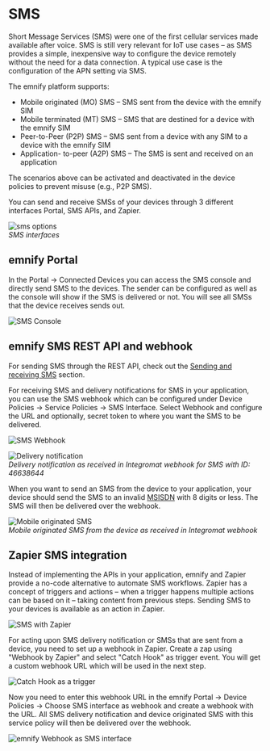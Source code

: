 # SMS

Short Message Services (SMS) were one of the first cellular services made available after voice.
SMS is still very relevant for IoT use cases – as SMS provides a simple, inexpensive way to configure the device remotely without the need for a data connection.
A typical use case is the configuration of the APN setting via SMS.

The emnify platform supports:

- Mobile originated (MO) SMS – SMS sent from the device with the emnify SIM
- Mobile terminated (MT) SMS – SMS that are destined for a device with the emnify SIM
- Peer-to-Peer (P2P) SMS – SMS sent from a device with any SIM to a device with the emnify SIM
- Application- to-peer (A2P) SMS – The SMS is sent and received on an application

The scenarios above can be activated and deactivated in the device policies to prevent misuse (e.g., P2P SMS).

You can send and receive SMSs of your devices through 3 different interfaces Portal, SMS APIs, and Zapier.

![sms options](assets/sms_options.png)  
*SMS interfaces*


## emnify Portal

In the Portal → Connected Devices you can access the SMS console and directly send SMS to the devices. 
The sender can be configured as well as the console will show if the SMS is delivered or not.
You will see all SMSs that the device receives sends out.

![SMS Console](assets/sms_console.png)


## emnify SMS REST API and webhook

For sending SMS through the REST API, check out the [Sending and receiving SMS](#_sending_and_receiving_sms) section.

For receiving SMS and delivery notifications for SMS in your application, you can use the SMS webhook which can be configured under Device Policies → Service Policies → SMS Interface.
Select Webhook and configure the URL and optionally, secret token to where you want the SMS to be delivered.

![SMS Webhook](assets/sms_webhook.png)

![Delivery notification](assets/delivery_notification.png)  
*Delivery notification as received in Integromat webhook for SMS with ID: 46638644*

When you want to send an SMS from the device to your application, your device should send the SMS to an invalid [MSISDN](#msisdn) with 8 digits or less.
The SMS will then be delivered over the webhook.

![Mobile originated SMS](assets/mosms.png)  
*Mobile originated SMS from the device as received in Integromat webhook*

## Zapier SMS integration

Instead of implementing the APIs in your application, emnify and Zapier provide a no-code alternative to automate SMS workflows.
Zapier has a concept of triggers and actions – when a trigger happens multiple actions can be based on it – taking content from previous steps.
Sending SMS to your devices is available as an action in Zapier.

![SMS with Zapier](assets/sms_zap.png)

For acting upon SMS delivery notification or SMSs that are sent from a device, you need to set up a webhook in Zapier.
Create a zap using "Webhook by Zapier" and select "Catch Hook" as trigger event.
You will get a custom webhook URL which will be used in the next step.

![Catch Hook as a trigger](assets/catch_hook.png)

Now you need to enter this webhook URL in the emnify Portal → Device Policies → Choose SMS interface as webhook and create a webhook with the URL.
All SMS delivery notification and device originated SMS with this service policy will then be delivered over the webhook.

![emnify Webhook as SMS interface](assets/zap_webhook.png)


